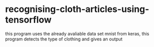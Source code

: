 # recognising-cloth-articles-using-tensorflow
 this program uses the already avaliable data set mnist from keras,
 this program detects the type of clothing and gives an output
